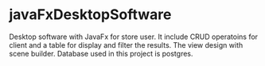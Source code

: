 # javaFxDesktopSoftware
Desktop software with JavaFx for store user.
It include CRUD operatoins for client and a table for display and filter the results.
The view design with scene builder.
Database used in this project is postgres.
